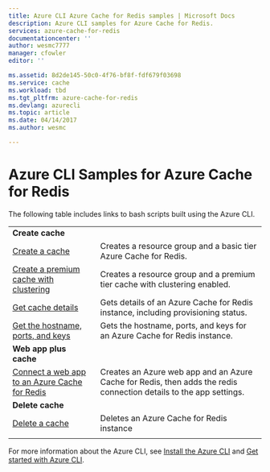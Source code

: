 ```yaml
---
title: Azure CLI Azure Cache for Redis samples | Microsoft Docs
description: Azure CLI samples for Azure Cache for Redis.
services: azure-cache-for-redis
documentationcenter: ''
author: wesmc7777
manager: cfowler
editor: ''

ms.assetid: 8d2de145-50c0-4f76-bf8f-fdf679f03698
ms.service: cache
ms.workload: tbd
ms.tgt_pltfrm: azure-cache-for-redis
ms.devlang: azurecli
ms.topic: article
ms.date: 04/14/2017
ms.author: wesmc

---
```

# Azure CLI Samples for Azure Cache for Redis

The following table includes links to bash scripts built using the Azure CLI.

| | |
|---|---|
|**Create cache**||
| [Create a cache](./scripts/create-cache.md) | Creates a resource group and a basic tier Azure Cache for Redis. |
| [Create a premium cache with clustering](./scripts/create-premium-cache-cluster.md) | Creates a resource group and a premium tier cache with clustering enabled.|
| [Get cache details](./scripts/show-cache.md) | Gets details of an Azure Cache for Redis instance, including provisioning status. |
| [Get the hostname, ports, and keys](./scripts/cache-keys-ports.md) | Gets the hostname, ports, and keys for an Azure Cache for Redis instance. |
|**Web app plus cache**||
| [Connect a web app to an Azure Cache for Redis](./../app-service/scripts/app-service-cli-app-service-redis.md) | Creates an Azure web app and an Azure Cache for Redis, then adds the redis connection details to the app settings. |
|**Delete cache**||
| [Delete a cache](./scripts/delete-cache.md) | Deletes an Azure Cache for Redis instance  |
| | |

For more information about the Azure CLI, see [Install the Azure CLI](https://docs.microsoft.com/cli/azure/install-azure-cli) and [Get started with Azure CLI](https://docs.microsoft.com/cli/azure/get-started-with-azure-cli).
